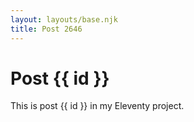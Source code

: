 ```yaml
---
layout: layouts/base.njk
title: Post 2646
---
```


# Post {{ id }}

This is post {{ id }} in my Eleventy project.
